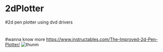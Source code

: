 # 2dPlotter
#2d pen plotter using dvd drivers
#
#
#
#
#
#
#
#wanna know more https://www.instructables.com/The-Improved-2d-Pen-Plotter/
![thunm](https://user-images.githubusercontent.com/85446029/233974366-0de42c81-8cfd-4f48-8f6e-4b03681165a8.png)
